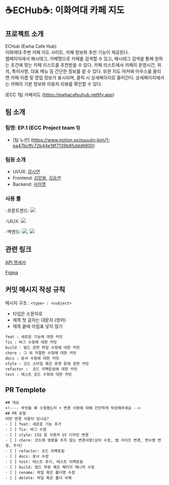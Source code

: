 ﻿# ☕️ECHub☕️: 이화여대 카페 지도


## 프로젝트 소개
ECHub (Ewha Cafe Hub)  
이화여대 주변 카페 지도 사이트. 카페 정보와 추천 기능이 제공된다.  
웹페이지에서 해시태그, 카페명으로 카페를 검색할 수 있고, 해시태그 검색을 통해 원하는 조건에 맞는 카페 리스트를 추천받을 수 있다. 카페 리스트에서 카페의 운영시간, 위치, 특이사항, 대표 메뉴 등 간단한 정보를 알 수 있다. 또한 지도 마커에 마우스를 올리면 카페 이름 및 영업 정보가 표시되며, 클릭 시 상세페이지로 들어간다. 상세페이지에서는 카페의 기본 정보와 이용자 리뷰를 확인할 수 있다. 

[ECC 1팀 카페지도 (https://ewhacafeuhub.netlify.app)


## 팀 소개
### 팀명: EP.1 (ECC Project team 1)
- [팀 노션] (https://www.notion.so/suuujin-kim/1-ea47bcffc72b44e18f7139b85ddd6800)
### 팀원 소개
- UI/UX: [강시연](https://github.com/uoehisx) 
- Frontend: [김민용](https://github.com/Ravende), [김승연](https://github.com/bleuxsy)
- Backend: [서자영](https://github.com/xeoxaxeo)
### 사용 툴
-프론트엔드: <img src="https://img.shields.io/badge/React-61DAFB?style=for-the-badge&logo=React&logoColor=white">


-UIUX: <img src="https://img.shields.io/badge/Figma-F24E1E?style=for-the-badge&logo=Figma&logoColor=white">



-백엔드: <img src="https://img.shields.io/badge/IntelliJ IDEA-000000?style=for-the-badge&logo=IntelliJ IDEA&logoColor=white">, <img src="https://img.shields.io/badge/MySQL-4479A1?style=for-the-badge&logo=MySQL&logoColor=white">




## 관련 링크
[API 명세서](https://s-archive.notion.site/API-e20e206b2037479f9b8875bf791b0c94?pvs=4)


[Figma](https://www.figma.com/file/QWNPoMThFe3JL2yZ4vckKn/ECHUB?type=design&node-id=0-1&mode=design&t=zUJ4ESH3nYinGoko-0)




## 커밋 메시지 작성 규칙
메시지 구조 : `<type> : <subject>`
- 타입은 소문자로
- 제목 첫 글자는 대문자 (영어)
- 제목 끝에 마침표 넣지 않기
```
feat : 새로운 기능에 대한 커밋
fix : 버그 수정에 대한 커밋
build : 빌드 관련 파일 수정에 대한 커밋
chore : 그 외 자잘한 수정에 대한 커밋
docs : 문서 수정에 대한 커밋
style : 코드 스타일 혹은 포맷 등에 관한 커밋
refactor :  코드 리팩토링에 대한 커밋
test : 테스트 코드 수정에 대한 커밋
```


## PR Templete
```
## 개요
<!---- 무엇을 왜 수정했는지 + 변경 사항에 대해 간단하게 작성해주세요 -->
## PR 유형
어떤 변경 사항이 있나요?
- [ ] feat: 새로운 기능 추가
- [ ] fix: 버그 수정
- [ ] style: CSS 등 사용자 UI 디자인 변경
- [ ] chore: 코드에 영향을 주지 않는 변경사항(오타 수정, 탭 사이즈 변경, 변수명 변경, 주석)
- [ ] refactor: 코드 리팩토링
- [ ] docs: 문서 수정
- [ ] test: 테스트 추가, 테스트 리팩토링
- [ ] build: 빌드 부분 혹은 패키지 매니저 수정
- [ ] rename: 파일 혹은 폴더명 수정
- [ ] delete: 파일 혹은 폴더 삭제
```
